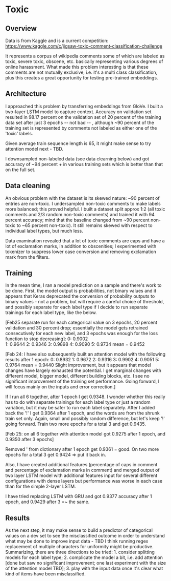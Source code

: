 # Toxic 

## Overview

Data is from Kaggle and is a current competition:
https://www.kaggle.com/c/jigsaw-toxic-comment-classification-challenge

It represents a corpus of wikipedia comments some of which are labeled as toxic, severe toxic, obscene, etc. basically representing various degrees of online harassment. What made this problem interesting is that these comments are not mutually exclusive, i.e. it's a multi class classification, plus this creates a great opportunity for testing pre-trained embeddings.

## Architecture

I approached this problem by transferring embeddings from GloVe. I built a two-layer LSTM model to capture context. Accuracy on validation set resulted in 98.17 percent on the validation set of 20 percent of the training data set after just 3 epochs -- not bad -- , although ~90 percent of the training set is represented by comments not labeled as either one of the 'toxic' labels. 

Given average train sequence length is 65, it might make sense to try attention model next - TBD.

I downsampled non-labeled data (see data clearning below) and got accuracy of ~94 percent + in various training sets which is better than that on the full set.

## Data cleaning

An obvious problem with the dataset is its skewed nature: ~90 percent of entries are non-toxic. I undersampled non-toxic comments to make labels more balanced; this proved helpful. I built a dataset split approx 1:2 (all toxic comments and 2/3 random non-toxic comments) and trained it with 94 percent accuracy; mind that the baseline changed from ~90 percent non-toxic to ~65 percent non-toxic). It still remains skewed with respect to individual label types, but much less.

Data examination revealed that a lot of toxic comments are caps and have a lot of exclamation marks, in addition to obscenities; I experimented with tokenizer to suppress lower case conversion and removing exclamation mark from the filters. 

## Training

In the mean time, I ran a model prediction on a sample and there's work to be done. First, the model output is probabilities, not binary values and it appears that Keras deprecated the conversion of probability outputs to binary values - not a problem, but will require a careful choice of threshold, and possibly separate for each label type if I decide to run separate trainings for each label type, like the below.

[Feb25 separate run for each categorical value on 3 epochs, 20 percent validation and 30 percent drop; essentially the model gets retrained consecutively for each new label, and 3 epochs was enough for the loss function to stop decreasing]:
0: 0.9002 	
1: 0.9644
2: 0.9346
3: 0.9898
4: 0.9090
5: 0.9734
mean = 0.9452

[Feb 24: I have also subsequently built an attention model with the following results after 1 epoch:
0: 0.8932
1: 0.9672
2: 0.9316
3: 0.9902
4: 0.9051
5: 0.9764
mean = 0.9440
Slight improvement, but it appears that model changes have largely exhausted the potential. I get marginal changes with different model, bigger model, different building blocks, etc. I see no significant improvement of the training set performance. Going forward, I will focus mainly on the inputs and error correction.]

If I run all 6 together, after 1 epoch I get 0.9348. I wonder whether this really has to do with separate trainings for each label type or just a random variation, but it may be safer to run each label separately. After I added back the '!' I get 0.9364 after 1 epoch, and the words are from the shrunk train set only. Again, small and possibly random difference, but let's keep '!' going forward. Train two more epochs for a total 3 and get 0.9435.

[Feb 25: on all 6 together with attention model got 0.9275 after 1 epoch, and 0.9350  after 3 epochs]

Removed \' from dictionary after 1 epoch get 0.9361 = good. On two more epochs for a total 3 get 0.9424  => put it back in.

Also, I have created additional features (percentage of caps in comment and percentage of exclamation marks in comment) and merged output of two layer LSTM model with additional features input for several different configurations with dense layers but performance was worse in each case than for the simple 2-layer LSTM.

I have tried replacing LSTM with GRU and got 0.9377 accuracy after 1 epoch, and 0.9429 after 3 =~ the same.

## Results

As the next step, it may make sense to build a predictor of categorical values on a dev set to see the misclassified outcome in order to understand what may be done to improve input data - TBD I think running regex replacement of multiple characters for uniformity might be productive. Summarizing, there are three directions to be tried: 1. consider splitting models for each label type; 2. complicate the model a bit, i.e. add attention [done but saw no significant improvement; one last experiment with the size of the attention model TBD]; 3. play with the input data once it's clear what kind of items have been misclassified.



